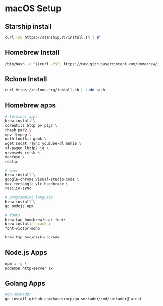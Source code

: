 
# macOS Setup

## Starship install

```bash
curl -sS https://starship.rs/install.sh | sh
```

## Homebrew Install

```bash
/bin/bash -c "$(curl -fsSL https://raw.githubusercontent.com/Homebrew/install/HEAD/install.sh)"
```

## Rclone Install

```bash
curl https://rclone.org/install.sh | sudo bash
```

## Homebrew apps

```bash
# terminal apps
brew install \
coreutils htop pv pigz \
rhash par2 \
mpv ffmpeg \
oath-toolkit gawk \
wget socat rsync youtube-dl annie \
sf-pwgen lbzip2 jq \
qrencode scrub \
macfuse \
restic

# apps
brew install \
google-chrome visual-studio-code \
max rectangle vlc handbrake \
resilio-sync

# programming language
brew install \
go nodejs npm

# fonts
brew tap homebrew/cask-fonts
brew install --cask \
font-victor-mono

brew tap buo/cask-upgrade
```

## Node.js Apps

```bash
npm i -g \
nodemon http-server zx
```

## Golang Apps

```bash
#go-sockaddr
go install github.com/hashicorp/go-sockaddr/cmd/sockaddr@latest
```
